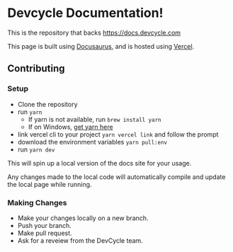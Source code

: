 # Devcycle Documentation!

This is the repository that backs https://docs.devcycle.com

This page is built using [Docusaurus](https://docusaurus.io/), and is hosted using [Vercel](https://vercel.com/). 

## Contributing

### Setup

* Clone the repository
* run `yarn`
  * If yarn is not available, run `brew install yarn`
  * If on Windows, [get yarn here](https://classic.yarnpkg.com/lang/en/docs/install/#mac-stable)
* link vercel cli to your project `yarn vercel link` and follow the prompt
* download the environment variables `yarn pull:env`
* run `yarn dev`

This will spin up a local version of the docs site for your usage. 

Any changes made to the local code will automatically compile and update the local page while running.
  
### Making Changes

* Make your changes locally on a new branch.
* Push your branch.
* Make pull request.
* Ask for a reveiew from the DevCycle team.
